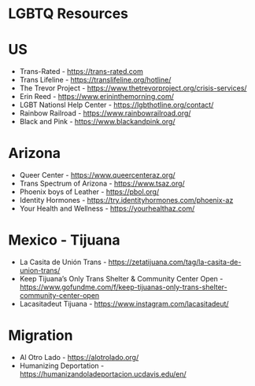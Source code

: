 # LGBTQ Resources

# US
- Trans-Rated - https://trans-rated.com
- Trans Lifeline - https://translifeline.org/hotline/
- The Trevor Project - https://www.thetrevorproject.org/crisis-services/
- Erin Reed - https://www.erininthemorning.com/
- LGBT Nationsl Help Center - https://lgbthotline.org/contact/
- Rainbow Railroad - https://www.rainbowrailroad.org/
- Black and Pink - https://www.blackandpink.org/

# Arizona
- Queer Center - https://www.queercenteraz.org/
- Trans Spectrum of Arizona - https://www.tsaz.org/
- Phoenix boys of Leather - https://pbol.org/
- Identity Hormones - https://try.identityhormones.com/phoenix-az
- Your Health and Wellness - https://yourhealthaz.com/


# Mexico - Tijuana
- La Casita de Unión Trans - https://zetatijuana.com/tag/la-casita-de-union-trans/
- Keep Tijuana’s Only Trans Shelter & Community Center Open - https://www.gofundme.com/f/keep-tijuanas-only-trans-shelter-community-center-open
- Lacasitadeut Tijuana - https://www.instagram.com/lacasitadeut/

# Migration
- Al Otro Lado - https://alotrolado.org/
- Humanizing Deportation - https://humanizandoladeportacion.ucdavis.edu/en/
